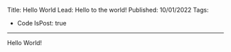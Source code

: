 ﻿Title: Hello World
Lead: Hello to the world!
Published: 10/01/2022
Tags:
  - Code
IsPost: true

---

Hello World!